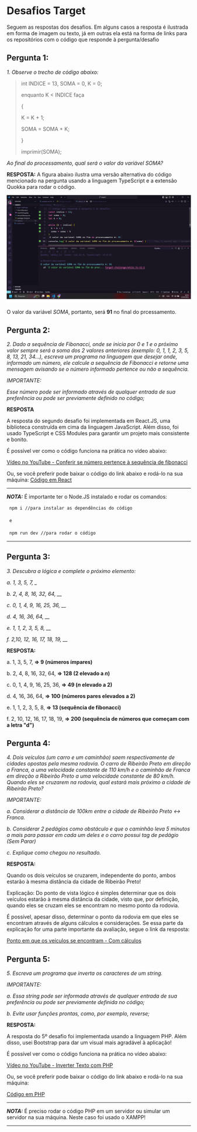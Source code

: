 # Desafios Target

Seguem as respostas dos desafios. Em alguns casos a resposta é ilustrada em forma de imagem ou texto, já em outras ela está na forma de links para os repositórios com o código que responde à pergunta/desafio

## Pergunta 1:
_1. Observe o trecho de código abaixo:_

> int INDICE = 13, SOMA = 0, K = 0;
>
>enquanto K < INDICE faça
>
>{
>
>K = K + 1;
>
>SOMA = SOMA + K;
>
>}
>
>
>imprimir(SOMA);
>


_Ao final do processamento, qual será o valor da variável SOMA?_

__RESPOSTA:__
A figura abaixo ilustra uma versão alternativa do código mencionado na pergunta usando a linguagem TypeScript e a extensão Quokka para rodar o código.

![Answer Question 1](./target-challenge/images/target-answer1.png)

O valor da variável _SOMA_, portanto, será __91__ no final do prcessamento.



## Pergunta 2:
 _2. Dado a sequência de Fibonacci, onde se inicia por 0 e 1 e o próximo valor sempre será a soma dos 2 valores anteriores (exemplo: 0, 1, 1, 2, 3, 5, 8, 13, 21, 34...), escreva um programa na linguagem que desejar onde, informado um número, ele calcule a sequência de Fibonacci e retorne uma mensagem avisando se o número informado pertence ou não a sequência._



_IMPORTANTE:_

_Esse número pode ser informado através de qualquer entrada de sua preferência ou pode ser previamente definido no código;_

__RESPOSTA__

A resposta do segundo desafio foi implementada em React.JS, uma biblioteca construída em cima da linguagem JavaScript. Além disso, foi usado TypeScript e CSS Modules para garantir um projeto mais consistente e bonito.

É possível ver como o código funciona na prática no vídeo abaixo:

[Vídeo no YouTube - Conferir se número pertence à sequência de fibonacci](https://youtu.be/ObAEuLe6sjM)

Ou, se você preferir pode baixar o código do link abaixo e rodá-lo na sua máquina:
[Código em React](https://github.com/brianvfarias/target-challenges2/tree/main/target-challenge/from-fibonacci)

***
**_NOTA:_**  É importante ter o Node.JS instalado e rodar os comandos:
```bash
 npm i //para instalar as dependências do código

 e

 npm run dev //para rodar o código
```
***



## Pergunta 3:

_3. Descubra a lógica e complete o próximo elemento:_



*a. 1, 3, 5, 7, _*


*b. 2, 4, 8, 16, 32, 64, __*

*c. 0, 1, 4, 9, 16, 25, 36, __*

*d. 4, 16, 36, 64, __*

*e. 1, 1, 2, 3, 5, 8, __*

*f. 2,10, 12, 16, 17, 18, 19, __*

__RESPOSTA:__


a. 1, 3, 5, 7, __=> 9 (números ímpares)__

b. 2, 4, 8, 16, 32, 64, __=> 128 (2 elevado a _n_)__

c. 0, 1, 4, 9, 16, 25, 36, __=> 49 (_n_ elevado a 2)__

d. 4, 16, 36, 64, __=> 100 (números pares elevados a 2)__

e. 1, 1, 2, 3, 5, 8, __=> 13 (sequência de fibonacci)__

f. 2, 10, 12, 16, 17, 18, 19, __=> 200 (sequência de números que começam com a letra "d")__


## Pergunta 4:
_4. Dois veículos (um carro e um caminhão) saem respectivamente de cidades opostas pela mesma rodovia. O carro de Ribeirão Preto em direção a Franca, a uma velocidade constante de 110 km/h e o caminhão de Franca em direção a Ribeirão Preto a uma velocidade constante de 80 km/h. Quando eles se cruzarem na rodovia, qual estará mais próximo a cidade de Ribeirão Preto?_



_IMPORTANTE:_

_a. Considerar a distância de 100km entre a cidade de Ribeirão Preto <-> Franca._

_b. Considerar 2 pedágios como obstáculo e que o caminhão leva 5 minutos a mais para passar em cada um deles e o carro possui tag de pedágio (Sem Parar)_

_c. Explique como chegou no resultado._

__RESPOSTA:__


Quando os dois veículos se cruzarem, independente do ponto, ambos estarão à mesma distância da cidade de Ribeirão Preto!

Explicação:
Do ponto de vista lógico é simples determinar que os dois veículos estarão à mesma distância da cidade, visto que, por definição, quando eles se cruzam eles se encontram no mesmo ponto da rodovia.

É possível, apesar disso, determinar o ponto da rodovia em que eles se encontram através de alguns cálculos e considerações. Se essa parte da explicação for uma parte importante da avaliação, segue o link da resposta:

[Ponto em que os veículos se encontram - Com cálculos](https://github.com/brianvfarias/target-challenges2/tree/main/target-challenge/explicacao_4)

## Pergunta 5:

_5. Escreva um programa que inverta os caracteres de um string._



_IMPORTANTE:_

_a. Essa string pode ser informada através de qualquer entrada de sua preferência ou pode ser previamente definida no código;_

_b. Evite usar funções prontas, como, por exemplo, reverse;_

__RESPOSTA:__

A resposta do 5º desafio foi implementada usando a linguagem PHP. Além disso, usei Bootstrap para dar um visual mais agradável à aplicação!

É possível ver como o código funciona na prática no vídeo abaixo:

[Vídeo no YouTube - Inverter Texto com PHP](https://youtu.be/Eo0DPNKZB8c)

Ou, se você preferir pode baixar o código do link abaixo e rodá-lo na sua máquina:

[Código em PHP](https://github.com/brianvfarias/target-challenges2/blob/main/target-challenge/invertString.php)

***
**_NOTA:_**  É preciso rodar o código PHP em um servidor ou simular um servidor na sua máquina. Neste caso foi usado o XAMPP!
***
